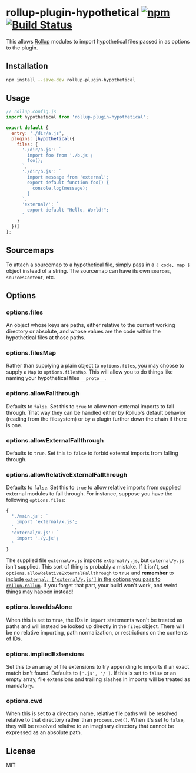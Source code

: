 # rollup-plugin-hypothetical [![npm][npm-image]][npm-url] [![Build Status][ghactions-image]][ghactions-url]
This allows [Rollup] modules to import hypothetical files passed in as options to the plugin.

## Installation
```bash
npm install --save-dev rollup-plugin-hypothetical
```

## Usage
```js
// rollup.config.js
import hypothetical from 'rollup-plugin-hypothetical';

export default {
  entry: './dir/a.js',
  plugins: [hypothetical({
    files: {
      './dir/a.js': `
        import foo from './b.js';
        foo();
      `,
      './dir/b.js': `
        import message from 'external';
        export default function foo() {
          console.log(message);
        }
      `,
      'external/': `
        export default "Hello, World!";
      `
    }
  })]
};
```

## Sourcemaps
To attach a sourcemap to a hypothetical file, simply pass in a `{ code, map }` object instead of a string. The sourcemap can have its own `sources`, `sourcesContent`, etc.

## Options
### options.files
An object whose keys are paths, either relative to the current working directory or absolute, and whose values are the code within the hypothetical files at those paths.

### options.filesMap
Rather than supplying a plain object to `options.files`, you may choose to supply a `Map` to `options.filesMap`. This will allow you to do things like naming your hypothetical files `__proto__`.

### options.allowFallthrough
Defaults to `false`. Set this to `true` to allow non-external imports to fall through. That way they can be handled either by Rollup's default behavior (reading from the filesystem) or by a plugin further down the chain if there is one.

### options.allowExternalFallthrough
Defaults to `true`. Set this to `false` to forbid external imports from falling through.

### options.allowRelativeExternalFallthrough
Defaults to `false`. Set this to `true` to allow relative imports from supplied external modules to fall through. For instance, suppose you have the following `options.files`:

```js
{
  './main.js': `
    import 'external/x.js';
  `,
  'external/x.js': `
    import './y.js';
  `
}
```

The supplied file `external/x.js` imports `external/y.js`, but `external/y.js` isn't supplied. This sort of thing is probably a mistake. If it isn't, set `options.allowRelativeExternalFallthrough` to `true` and **remember** to [include `external: ['external/y.js']` in the options you pass to `rollup.rollup`](https://rollupjs.org/#external-e-external-). If you forget that part, your build won't work, and weird things may happen instead!

### options.leaveIdsAlone
When this is set to `true`, the IDs in `import` statements won't be treated as paths and will instead be looked up directly in the `files` object. There will be no relative importing, path normalization, or restrictions on the contents of IDs.

### options.impliedExtensions
Set this to an array of file extensions to try appending to imports if an exact match isn't found. Defaults to `['.js', '/']`. If this is set to `false` or an empty array, file extensions and trailing slashes in imports will be treated as mandatory.

### options.cwd
When this is set to a directory name, relative file paths will be resolved relative to that directory rather than `process.cwd()`. When it's set to `false`, they will be resolved relative to an imaginary directory that cannot be expressed as an absolute path.


## License
MIT


[npm-url]:       https://npmjs.org/package/rollup-plugin-hypothetical
[ghactions-url]: https://github.com/lemmabit/rollup-plugin-hypothetical/actions/workflows/node.js.yml

[npm-image]:       https://img.shields.io/npm/v/rollup-plugin-hypothetical.svg
[ghactions-image]: https://github.com/lemmabit/rollup-plugin-hypothetical/actions/workflows/node.js.yml/badge.svg

[Rollup]: https://www.npmjs.com/package/rollup
